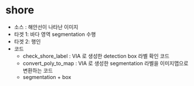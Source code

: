 # shore
- 소스 : 해안선이 나타난 이미지
- 타겟 1: 바다 영역 segmentation 수행
- 타겟 2: 행인 
- 코드 
   - check_shore_label : VIA 로 생성한 detection box 라벨 확인 코드
   - convert_poly_to_map : VIA 로 생성한 segmentation 라벨을 이미지맵으로 변환하는 코드
   - segmentation + box 
